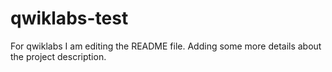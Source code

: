 # qwiklabs-test
For qwiklabs
I am editing the README file. Adding some more details about the project description.
